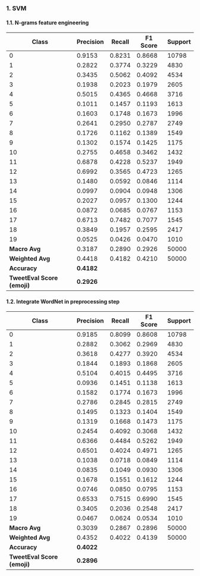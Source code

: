 ### 1. SVM
#### 1.1. N-grams feature engineering
| Class | Precision | Recall   | F1 Score | Support  |
|-------|-----------|----------|----------|----------|
| 0     | 0.9153    | 0.8231   | 0.8668   | 10798    |
| 1     | 0.2822    | 0.3774   | 0.3229   | 4830     |
| 2     | 0.3435    | 0.5062   | 0.4092   | 4534     |
| 3     | 0.1938    | 0.2023   | 0.1979   | 2605     |
| 4     | 0.5015    | 0.4365   | 0.4668   | 3716     |
| 5     | 0.1011    | 0.1457   | 0.1193   | 1613     |
| 6     | 0.1603    | 0.1748   | 0.1673   | 1996     |
| 7     | 0.2641    | 0.2950   | 0.2787   | 2749     |
| 8     | 0.1726    | 0.1162   | 0.1389   | 1549     |
| 9     | 0.1302    | 0.1574   | 0.1425   | 1175     |
| 10    | 0.2755    | 0.4658   | 0.3462   | 1432     |
| 11    | 0.6878    | 0.4228   | 0.5237   | 1949     |
| 12    | 0.6992    | 0.3565   | 0.4723   | 1265     |
| 13    | 0.1480    | 0.0592   | 0.0846   | 1114     |
| 14    | 0.0997    | 0.0904   | 0.0948   | 1306     |
| 15    | 0.2027    | 0.0957   | 0.1300   | 1244     |
| 16    | 0.0872    | 0.0685   | 0.0767   | 1153     |
| 17    | 0.6713    | 0.7482   | 0.7077   | 1545     |
| 18    | 0.3849    | 0.1957   | 0.2595   | 2417     |
| 19    | 0.0525    | 0.0426   | 0.0470   | 1010     |
| **Macro Avg** | 0.3187 | 0.2890  | 0.2926   | 50000    |
| **Weighted Avg** | 0.4418 | 0.4182 | 0.4210   | 50000    |
| **Accuracy** | **0.4182** |
| **TweetEval Score (emoji)** | **0.2926** |

#### 1.2. Integrate WordNet in preprocessing step
| Class | Precision | Recall   | F1 Score | Support  |
|-------|-----------|----------|----------|----------|
| 0     | 0.9185    | 0.8099   | 0.8608   | 10798    |
| 1     | 0.2882    | 0.3062   | 0.2969   | 4830     |
| 2     | 0.3618    | 0.4277   | 0.3920   | 4534     |
| 3     | 0.1844    | 0.1893   | 0.1868   | 2605     |
| 4     | 0.5104    | 0.4015   | 0.4495   | 3716     |
| 5     | 0.0936    | 0.1451   | 0.1138   | 1613     |
| 6     | 0.1582    | 0.1774   | 0.1673   | 1996     |
| 7     | 0.2786    | 0.2845   | 0.2815   | 2749     |
| 8     | 0.1495    | 0.1323   | 0.1404   | 1549     |
| 9     | 0.1319    | 0.1668   | 0.1473   | 1175     |
| 10    | 0.2454    | 0.4092   | 0.3068   | 1432     |
| 11    | 0.6366    | 0.4484   | 0.5262   | 1949     |
| 12    | 0.6501    | 0.4024   | 0.4971   | 1265     |
| 13    | 0.1038    | 0.0718   | 0.0849   | 1114     |
| 14    | 0.0835    | 0.1049   | 0.0930   | 1306     |
| 15    | 0.1678    | 0.1551   | 0.1612   | 1244     |
| 16    | 0.0746    | 0.0850   | 0.0795   | 1153     |
| 17    | 0.6533    | 0.7515   | 0.6990   | 1545     |
| 18    | 0.3405    | 0.2036   | 0.2548   | 2417     |
| 19    | 0.0467    | 0.0624   | 0.0534   | 1010     |
| **Macro Avg** | 0.3039 | 0.2867  | 0.2896   | 50000    |
| **Weighted Avg** | 0.4352 | 0.4022 | 0.4139   | 50000    |
| **Accuracy** | **0.4022** |
| **TweetEval Score (emoji)** | **0.2896** |